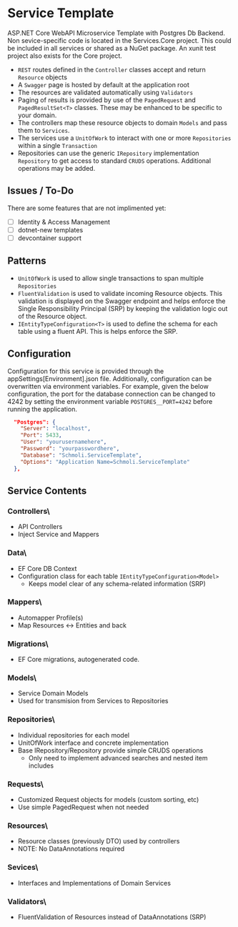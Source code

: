 # Service Template

ASP.NET Core WebAPI Microservice Template with Postgres Db Backend. Non sevice-specific code is located in the Services.Core project. This could be included in all services or shared as a NuGet package. An xunit test project also exists for the Core project.

- `REST` routes defined in the `Controller` classes accept and return `Resource` objects
- A `Swagger` page is hosted by default at the application root
- The resources are validated automatically using `Validators`
- Paging of results is provided by use of the `PagedRequest` and `PagedResultSet<T>` classes. These may be enhanced to be specific to your domain.
- The controllers map these resource objects to domain `Models` and pass them to `Services`.
- The services use a `UnitOfWork` to interact with one or more `Repositories` within a single `Transaction`
- Repositories can use the generic `IRepository` implementation `Repository` to get access to standard `CRUDS` operations. Additional operations may be added.

## Issues / To-Do

There are some features that are not implimented yet:

- [ ] Identity & Access Management
- [ ] dotnet-new templates
- [ ] devcontainer support

## Patterns

- `UnitOfWork` is used to allow single transactions to span multiple `Repositories`
- `FluentValidation` is used to validate incoming Resource objects. This validation is displayed on the Swagger endpoint and helps enforce the Single Responsibility Principal (SRP) by keeping the validation logic out of the Resource object.
- `IEntityTypeConfiguration<T>` is used to define the schema for each table using a fluent API. This is helps enforce the SRP.

## Configuration

Configuration for this service is provided through the appSettings[Environment].json file.
Additionally, configuration can be overwritten via environment variables.
For example, given the below configuration, the port for the database connection can be changed
to 4242 by setting the environment variable `POSTGRES__PORT=4242` before running the application.

```json
  "Postgres": {
    "Server": "localhost",
    "Port": 5433,
    "User": "yourusernamehere",
    "Password": "yourpasswordhere",
    "Database": "Schmoli.ServiceTemplate",
    "Options": "Application Name=Schmoli.ServiceTemplate"
  },
```

## Service Contents

### Controllers\

- API Controllers
- Inject Service and Mappers

### Data\

- EF Core DB Context
- Configuration class for each table `IEntityTypeConfiguration<Model>`
  - Keeps model clear of any schema-related information (SRP)

### Mappers\

- Automapper Profile(s)
- Map Resources <-> Entities and back

### Migrations\

- EF Core migrations, autogenerated code.

### Models\

- Service Domain Models
- Used for transmision from Services to Repositories

### Repositories\

- Individual repositories for each model
- UnitOfWork interface and concrete implementation
- Base IRepository/Repository provide simple CRUDS operations
  - Only need to implement advanced searches and nested item includes

### Requests\

- Customized Request objects for models (custom sorting, etc)
- Use simple PagedRequest when not needed

### Resources\

- Resource classes (previously DTO) used by controllers
- NOTE: No DataAnnotations required

### Sevices\

- Interfaces and Implementations of Domain Services

### Validators\

- FluentValidation of Resources instead of DataAnnotations (SRP)
